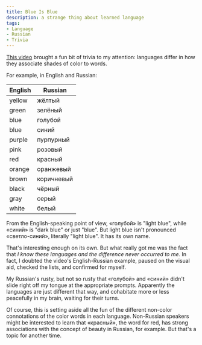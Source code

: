 ```yaml
---
title: Blue Is Blue
description: a strange thing about learned language
tags:
- Language
- Russian
- Trivia
---
```


[This video](https://www.youtube.com/watch?v=gMqZR3pqMjg) brought a fun bit of trivia to my attention: languages differ in how they associate shades of color to words.

For example, in English and Russian:

| English | Russian    |
| ------- | ---------- |
| yellow  | жёлтый     |
| green   | зелёный    |
| blue    | голубой    |
| blue    | синий      |
| purple  | пурпурный  |
| pink    | розовый    |
| red     | красный    |
| orange  | оранжевый  |
| brown   | коричневый |
| black   | чёрный     |
| gray    | серый      |
| white   | белый      |

From the English-speaking point of view, «голубой» is "light blue", while «синий» is "dark blue" or just "blue".  But light blue isn't pronounced «светло-синий», literally "light blue".  It has its own name.

That's interesting enough on its own.  But what really got me was the fact that _I know these languages and the difference never occurred to me._  In fact, I doubted the video's English-Russian example, paused on the visual aid, checked the lists, and confirmed for myself.

My Russian's rusty, but not so rusty that «голубой» and «синий» didn't slide right off my tongue at the appropriate prompts.  Apparently the languages are just different that way, and cohabitate more or less peacefully in my brain, waiting for their turns.

Of course, this is setting aside all the fun of the different non-color connotations of the color words in each language.  Non-Russian speakers might be interested to learn that «красный», the word for red, has strong associations with the concept of beauty in Russian, for example.  But that's a topic for another time.
